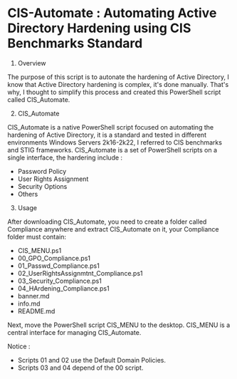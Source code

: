 # CIS-Automate : Automating Active Directory Hardening using CIS Benchmarks Standard

1. Overview

The purpose of this script is to autonate the hardening of Active Directory, I know that Active Directory hardening is complex, it's done manually.
That's why, I thought to simplify this process and created this PowerShell script called CIS_Automate.

2. CIS_Automate
   
CIS_Automate is a native PowerShell script focused on automating the hardening of Active Directory, it is a standard and tested in different environments Windows Servers 2k16-2k22, I referred to CIS benchmarks and STIG frameworks. CIS_Automate is a set of PowerShell scripts on a single interface, the hardering include :

- Password Policy
- User Rights Assignment
- Security Options
- Others

3. Usage

After downloading CIS_Automate, you need to create a folder called Compliance anywhere and extract CIS_Automate on it, your Compliance folder must contain: 

- CIS_MENU.ps1
- 00_GPO_Compliance.ps1
- 01_Passwd_Compliance.ps1
- 02_UserRightsAssignmtnt_Compliance.ps1
- 03_Security_Compliance.ps1
- 04_HArdening_Compliance.ps1
- banner.md
- info.md
- README.md

Next, move the PowerShell script CIS_MENU to the desktop. CIS_MENU is a central interface for managing CIS_Automate.

Notice :

- Scripts 01 and 02 use the Default Domain Policies.
- Scripts 03 and 04 depend of the 00 script. 



